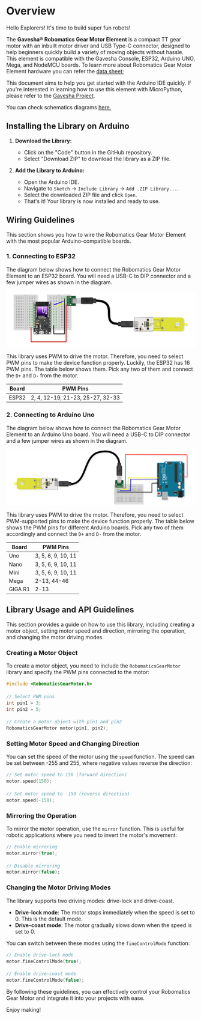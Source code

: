 # Overview


Hello Explorers! It's time to build super fun robots!


The **Gavesha® Robomatics Gear Motor Element** is a compact TT gear motor with an inbuilt motor driver and USB Type-C connector, designed to help beginners quickly build a variety of moving objects without hassle. This element is compatible with the Gavesha Console, ESP32, Arduino UNO, Mega, and NodeMCU boards. To learn more about Robomatics Gear Motor Element hardware you can refer the [data sheet](https://drive.google.com/file/d/14rxRRS_ALYlHMCaU1q9OvN5yCySvRpoB/view?usp=share_link);

This document aims to help you get started with the Arduino IDE quickly. If you're interested in learning how to use this element with MicroPython, please refer to the [Gavesha Project](https://app.gavesha.space/lesson?id=8Q9yLTXVwleDdeubpUNn).


You can check schematics diagrams [here.](https://github.com/gaveshalabs/HW-Robomatics-Gear-Motor)


## Installing the Library on Arduino

1. **Download the Library:**
   - Click on the "Code" button in the GitHub repository.
   - Select "Download ZIP" to download the library as a ZIP file.

2. **Add the Library to Arduino:**
   - Open the Arduino IDE.
   - Navigate to `Sketch` -> `Include Library` -> `Add .ZIP Library...`.
   - Select the downloaded ZIP file and click `Open`.
   - That's it! Your library is now installed and ready to use.



## Wiring Guidelines

This section shows you how to wire the Robomatics Gear Motor Element with the most popular Arduino-compatible boards.

### 1. Connecting to ESP32

The diagram below shows how to connect the Robomatics Gear Motor Element to an ESP32 board. You will need a USB-C to DIP connector and a few jumper wires as shown in the diagram.

![ESP32 wire diagram](./extras/esp32.png)

This library uses PWM to drive the motor. Therefore, you need to select PWM pins to make the device function properly. Luckily, the ESP32 has 16 PWM pins. The table below shows them. Pick any two of them and connect the `D+` and `D-` from the motor.

| Board	|PWM Pins |
|-------|---------|
| ESP32	| 2, 4, 12-19, 21-23, 25-27, 32-33 |

### 2. Connecting to Arduino Uno

The diagram below shows how to connect the Robomatics Gear Motor Element to an Arduino Uno board. You will need a USB-C to DIP connector and a few jumper wires as shown in the diagram.

![Arduino Uno wire diagram](./extras/arduino_uno.png)

This library uses PWM to drive the motor. Therefore, you need to select PWM-supported pins to make the device function properly. The table below shows the PWM pins for different Arduino boards. Pick any two of them accordingly and connect the `D+` and `D-` from the motor.

| Board      | PWM Pins              |
|------------|-----------------------|
| Uno        | 3, 5, 6, 9, 10, 11    |
| Nano       | 3, 5, 6, 9, 10, 11    |
| Mini       | 3, 5, 6, 9, 10, 11    |
| Mega       | 2-13, 44-46           |
| GIGA R1    | 2-13                  |



## Library Usage and API Guidelines

This section provides a guide on how to use this library, including creating a motor object, setting motor speed and direction, mirroring the operation, and changing the motor driving modes.

### Creating a Motor Object

To create a motor object, you need to include the `RobomaticsGearMotor` library and specify the PWM pins connected to the motor:

```cpp
#include <RobomaticsGearMotor.h>

// Select PWM pins
int pin1 = 3;
int pin2 = 5;

// Create a motor object with pin1 and pin2
RobomaticsGearMotor motor(pin1, pin2);
```

### Setting Motor Speed and Changing Direction

You can set the speed of the motor using the `speed` function. The speed can be set between -255 and 255, where negative values reverse the direction:

```cpp
// Set motor speed to 150 (forward direction)
motor.speed(150);

// Set motor speed to -150 (reverse direction)
motor.speed(-150);
```

### Mirroring the Operation

To mirror the motor operation, use the `mirror` function. This is useful for robotic applications where you need to invert the motor's movement:

```cpp
// Enable mirroring
motor.mirror(true);

// Disable mirroring
motor.mirror(false);
```

### Changing the Motor Driving Modes

The library supports two driving modes: drive-lock and drive-coast.

- **Drive-lock mode**: The motor stops immediately when the speed is set to 0. This is the default mode.
- **Drive-coast mode**: The motor gradually slows down when the speed is set to 0.

You can switch between these modes using the `fineControlMode` function:

```cpp
// Enable drive-lock mode
motor.fineControlMode(true);

// Enable drive-coast mode
motor.fineControlMode(false);
```

By following these guidelines, you can effectively control your Robomatics Gear Motor and integrate it into your projects with ease. 

Enjoy making!
